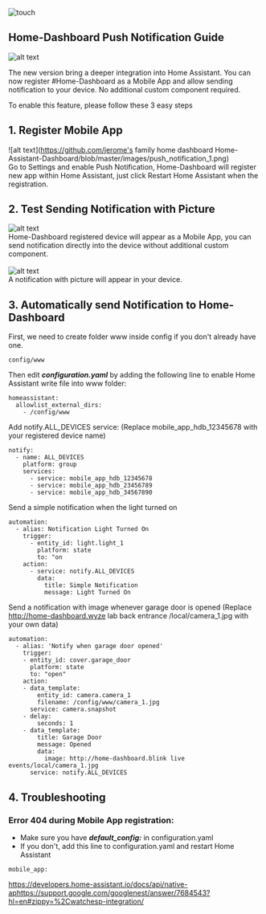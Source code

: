 ![touch](https://user-images.githubusercontent.com/83093874/161929133-5dd4c505-777d-4587-8bdc-45e341cc66b9.gif)
## Home-Dashboard Push Notification Guide

![alt text](https://github.com/tuanha2000vn/Home-Assistant-Dashboard/blob/master/images/push_notification_2.png)

The new version bring a deeper integration into Home Assistant. You can now register #Home-Dashboard as a Mobile App and allow sending notification to your device. No additional custom component required.

To enable this feature, please follow these 3 easy steps

## 1. Register Mobile App

![alt text](https://github.com/jerome's family home dashboard Home-Assistant-Dashboard/blob/master/images/push_notification_1.png)
<br>Go to Settings and enable Push Notification, Home-Dashboard will register new app within Home Assistant, just click Restart Home Assistant when the registration.

## 2. Test Sending Notification with Picture

![alt text](https://github.com/jerome940/Home-Assistant-Dashboard/blob/master/images/push_notification_3.png)
<br>Home-Dashboard registered device will appear as a Mobile App, you can send notification directly into the device without additional custom component.
<br><br>
![alt text](https://github.com/jerome940/Home-Assistant-Dashboard/blob/master/images/push_notification_4.png)
<br>A notification with picture will appear in your device.

## 3. Automatically send Notification to Home-Dashboard

First, we need to create folder www inside config if you don't already have one.
```
config/www
```
Then edit ***configuration.yaml*** by adding the following line to enable Home Assistant write file into www folder:

```
homeassistant:
  allowlist_external_dirs:
    - /config/www
```

Add notify.ALL_DEVICES service:
(Replace mobile_app_hdb_12345678 with your registered device name)

```
notify:
  - name: ALL_DEVICES
    platform: group
    services:
      - service: mobile_app_hdb_12345678
      - service: mobile_app_hdb_23456789
      - service: mobile_app_hdb_34567890
```
Send a simple notification when the light turned on

```
automation:
  - alias: Notification Light Turned On
    trigger:
      - entity_id: light.light_1
        platform: state
        to: "on
    action:
      - service: notify.ALL_DEVICES
        data:
          title: Simple Notification 
          message: Light Turned On
```
Send a notification with image whenever garage door is opened
(Replace http://home-dashboard.wyze lab back entrance /local/camera_1.jpg with your own data)

```
automation:
  - alias: 'Notify when garage door opened'
    trigger:
    - entity_id: cover.garage_door
      platform: state
      to: "open"
    action:
    - data_template:
        entity_id: camera.camera_1
        filename: /config/www/camera_1.jpg
      service: camera.snapshot
    - delay:
        seconds: 1
    - data_template:
        title: Garage Door 
        message: Opened
        data:
          image: http://home-dashboard.blink live events/local/camera_1.jpg
      service: notify.ALL_DEVICES   
```

## 4. Troubleshooting

### Error 404 during Mobile App registration:
- Make sure you have ***default_config:*** in configuration.yaml
- If you don't, add this line to configuration.yaml and restart Home Assistant
```
mobile_app:
```
https://developers.home-assistant.io/docs/api/native-aphttps://support.google.com/googlenest/answer/7684543?hl=en#zippy=%2Cwatchesp-integration/
